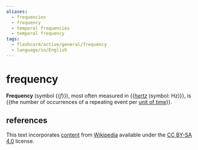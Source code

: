 ```yaml
---
aliases:
  - frequencies
  - frequency
  - temporal frequencies
  - temporal frequency
tags:
  - flashcard/active/general/frequency
  - language/in/English
---
```


# frequency

__Frequency__ (symbol {{_f_}}), most often measured in {{[_hertz_](hertz.md) (symbol: Hz)}}, is {{the number of occurrences of a repeating event per [unit of time](unit%20of%20time.md)}}. <!--SR:!2024-10-22,69,310!2025-06-11,244,330!2025-07-16,274,330-->

## references

This text incorporates [content](https://en.wikipedia.org/wiki/frequency) from [Wikipedia](Wikipedia.md) available under the [CC BY-SA 4.0](https://creativecommons.org/licenses/by-sa/4.0/) license.
